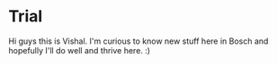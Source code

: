 # Trial
Hi guys this is Vishal. I'm curious to know new stuff here in Bosch and hopefully I'll do well and thrive here. :)
